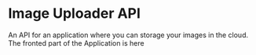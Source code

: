 # Image Uploader API

An API for an application where you can storage your images in the cloud. The fronted part of the Application is here

